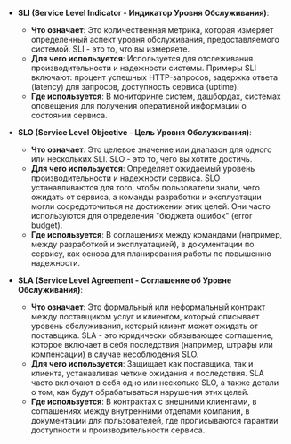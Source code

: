 - **SLI (Service Level Indicator - Индикатор Уровня Обслуживания)**:
    - **Что означает**: Это количественная метрика, которая измеряет определенный аспект уровня обслуживания, предоставляемого системой. SLI - это то, что вы измеряете.
    - **Для чего используется**: Используется для отслеживания производительности и надежности системы. Примеры SLI включают: процент успешных HTTP-запросов, задержка ответа (latency) для запросов, доступность сервиса (uptime).
    - **Где используется**: В мониторинге систем, дашбордах, системах оповещения для получения оперативной информации о состоянии сервиса.

- **SLO (Service Level Objective - Цель Уровня Обслуживания)**:
     - **Что означает**: Это целевое значение или диапазон для одного или нескольких SLI. SLO - это то, чего вы хотите достичь.
    - **Для чего используется**: Определяет ожидаемый уровень производительности и надежности сервиса. SLO устанавливаются для того, чтобы пользователи знали, чего ожидать от сервиса, а команды разработки и эксплуатации могли сосредоточиться на достижении этих целей. Они часто используются для определения "бюджета ошибок" (error budget).
    - **Где используется**: В соглашениях между командами (например, между разработкой и эксплуатацией), в документации по сервису, как основа для планирования работы по повышению надежности.
    
- **SLA (Service Level Agreement - Соглашение об Уровне Обслуживания)**:
     - **Что означает**: Это формальный или неформальный контракт между поставщиком услуг и клиентом, который описывает уровень обслуживания, который клиент может ожидать от поставщика. SLA - это юридически обязывающее соглашение, которое включает в себя последствия (например, штрафы или компенсации) в случае несоблюдения SLO.
    - **Для чего используется**: Защищает как поставщика, так и клиента, устанавливая четкие ожидания и последствия. SLA часто включают в себя одно или несколько SLO, а также детали о том, как будут обрабатываться нарушения этих целей.
    - **Где используется**: В контрактах с внешними клиентами, в соглашениях между внутренними отделами компании, в документации для пользователей, где прописываются гарантии доступности и производительности сервиса.